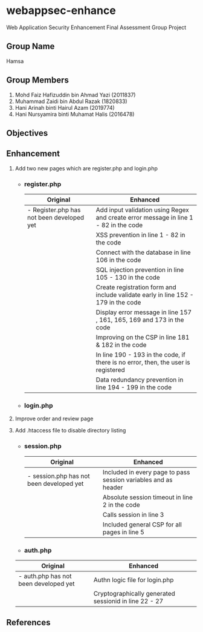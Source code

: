 # webappsec-enhance
Web Application Security Enhancement Final Assessment Group Project

## Group Name
Hamsa

## Group Members
1. Mohd Faiz Hafizuddin bin Ahmad Yazi (2011837)
2. Muhammad Zaidi bin Abdul Razak (1820833)
3. Hani Arinah binti Hairul Azam (2019774)
4. Hani Nursyamira binti Muhamat Halis (2016478)

## Objectives

## Enhancement
1. Add two new pages which are register.php and login.php
    - ### register.php
      | Original  | Enhanced |
      | ------------- | ------------- |
      | - Register.php has not been developed yet  | Add input validation using Regex and create error message in line 1 - 82 in the code  |
      |   | XSS prevention in line 1 - 82 in the code  |
      |   | Connect with the database in line 106 in the code  |
      |   | SQL injection prevention in line 105 - 130 in the code  |
      |   | Create registration form and include validate early in line 152 - 179 in the code   |
      |   | Display error message in line 157 , 161, 165, 169 and 173 in the code   |
      |   | Improving on the CSP in line 181 & 182 in the code  |
      |   | In line 190 - 193 in the code, if there is no error, then, the user is registered  |
      |   | Data redundancy prevention in line 194 - 199 in the code  |


    - ### login.php
3. Improve order and review page
4. Add .htaccess file to disable directory listing

	- ### session.php
      | Original  | Enhanced |
      | ------------- | ------------- |
      | - session.php has not been developed yet  | Included in every page to pass session variables and as header|
	  |   | Absolute session timeout in line 2 in the code  |
	  |   | Calls session in line 3 |
	  |   | Included general CSP for all pages in line 5|

    - ### auth.php
	| Original  | Enhanced |
    | ------------- | ------------- |
	|  - auth.php has not been developed yet | Authn logic file for login.php|	 	
	|   | Cryptographically generated sessionid in line 22 - 27	|	  

## References

